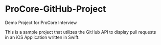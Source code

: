# ProCore-GitHub-Project
Demo Project for ProCore Interview

This is a sample project that utilizes the GitHub API to display pull requests in an iOS Application written in Swift.
